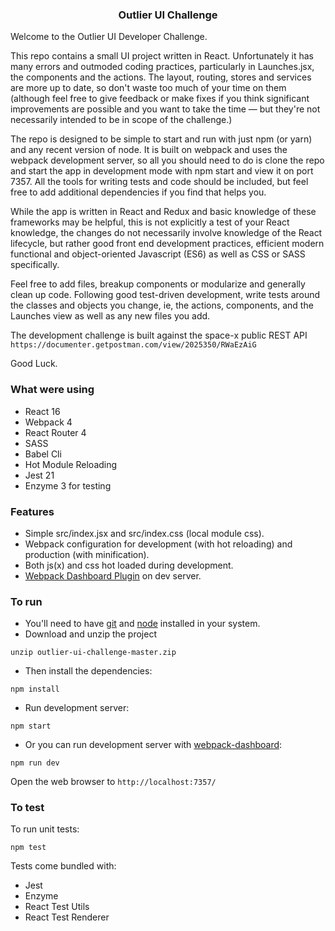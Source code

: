 
<p align="center">
    <h3 align="center">Outlier UI Challenge<br></h3>
</p>


Welcome to the Outlier UI Developer Challenge.

This repo contains a small UI project written in React. Unfortunately it has many errors and 
outmoded coding practices, particularly in Launches.jsx, the components and the actions. The layout, routing,
stores and services are more up to date, so don't waste too much of your time on them (although
feel free to give feedback or make fixes if you think significant improvements are possible and you want to take 
the time — but they're not necessarily intended to be in scope of the challenge.)

The repo is designed to be simple to start and run with just npm (or yarn) and any recent version of node.
It is built on webpack and uses the webpack development server, so all you should need to do is clone the 
repo and start the app in development mode with npm start and view it on port 7357. All the tools 
for writing tests and code should be included, but feel free to add additional dependencies if you find that
helps you.

While the app is written in React and Redux and basic knowledge of these frameworks may be helpful,
 this is not explicitly a test of your React knowledge, the changes do not
necessarily involve knowledge of the React lifecycle, but rather good front end development practices,
 efficient modern functional and object-oriented Javascript (ES6) as well as CSS or SASS specifically.

Feel free to add files, breakup components or modularize and generally clean up code. Following good
test-driven development, write tests around the classes and objects you change, ie, the actions,
components, and the Launches view as well as any new files you add.

The development challenge is built against the space-x public REST API `https://documenter.getpostman.com/view/2025350/RWaEzAiG`

Good Luck.

### What were using

* React 16
* Webpack 4
* React Router 4
* SASS
* Babel Cli
* Hot Module Reloading
* Jest 21 
* Enzyme 3 for testing

### Features

* Simple src/index.jsx and src/index.css (local module css).
* Webpack configuration for development (with hot reloading) and production (with minification).
* Both js(x) and css hot loaded during development.
* [Webpack Dashboard Plugin](https://github.com/FormidableLabs/webpack-dashboard) on dev server.

### To run

* You'll need to have [git](https://git-scm.com/) and [node](https://nodejs.org/en/) installed in your system.
* Download and unzip the project

```
unzip outlier-ui-challenge-master.zip 
```

* Then install the dependencies:

```
npm install
```

* Run development server:

```
npm start
```

* Or you can run development server with [webpack-dashboard](https://github.com/FormidableLabs/webpack-dashboard):

```
npm run dev
```

Open the web browser to `http://localhost:7357/`


### To test
To run unit tests:

```
npm test
```

Tests come bundled with:

* Jest
* Enzyme
* React Test Utils
* React Test Renderer
